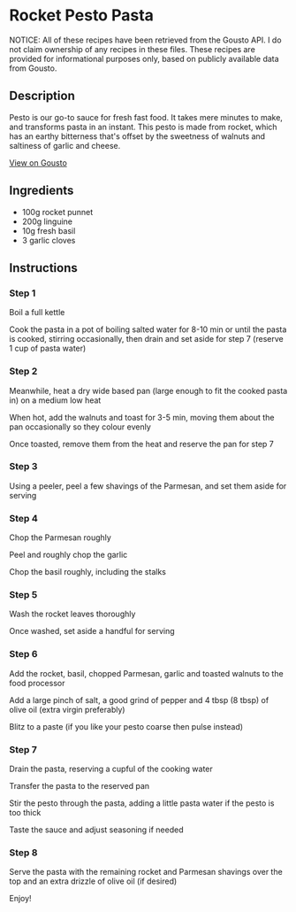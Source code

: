 # Rocket Pesto Pasta

NOTICE: All of these recipes have been retrieved from the Gousto API. I do not claim ownership of any recipes in these files. These recipes are provided for informational purposes only, based on publicly available data from Gousto.

## Description

Pesto is our go-to sauce for fresh fast food. It takes mere minutes to make, and transforms pasta in an instant. This pesto is made from rocket, which has an earthy bitterness that's offset by the sweetness of walnuts and saltiness of garlic and cheese.

[View on Gousto](https://www.gousto.co.uk/recipes/cookbook/rocket-pesto-pasta)

## Ingredients

- 100g rocket punnet
- 200g linguine
- 10g fresh basil
- 3 garlic cloves

## Instructions


### Step 1

Boil a full kettle

Cook the pasta in a pot of boiling salted water for 8-10 min or until the pasta is cooked, stirring occasionally, then drain and set aside for step 7 (reserve 1 cup of pasta water)


### Step 2

Meanwhile, heat a dry wide based pan (large enough to fit the cooked pasta in) on a medium low heat

When hot, add the walnuts and toast for 3-5 min, moving them about the pan occasionally so they colour evenly

Once toasted, remove them from the heat and reserve the pan for step 7


### Step 3

Using a peeler, peel a few shavings of the Parmesan, and set them aside for serving


### Step 4

Chop the Parmesan roughly

Peel and roughly chop the garlic

Chop the basil roughly, including the stalks


### Step 5

Wash the rocket leaves thoroughly

Once washed, set aside a handful for serving


### Step 6

Add the rocket, basil, chopped Parmesan, garlic and toasted walnuts to the food processor

Add a large pinch of salt, a good grind of pepper and 4 tbsp <span class="text-danger">(8 tbsp)</span> of olive oil (extra virgin preferably)

Blitz to a paste (if you like your pesto coarse then pulse instead)


### Step 7

Drain the pasta, reserving a cupful of the cooking water

Transfer the pasta to the reserved pan

Stir the pesto through the pasta, adding a little pasta water if the pesto is too thick

Taste the sauce and adjust seasoning if needed

### Step 8

Serve the pasta with the remaining rocket and Parmesan shavings over the top and an extra drizzle of olive oil (if desired)

Enjoy!

